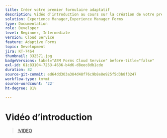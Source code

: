 ```yaml
---
title: Créer votre premier formulaire adaptatif
description: Vidéo d’introduction au cours sur la création de votre premier formulaire adaptatif
solution: Experience Manager,Experience Manager Forms
type: Documentation
role: Developer
level: Beginner, Intermediate
version: Cloud Service
feature: Adaptive Forms
topic: Development
jira: KT-7464
thumbnail: 332571.jpg
badgeVersions: label="AEM Forms Cloud Service" before-title="false"
exl-id: 61c83104-7253-4636-b4d6-d8eec8db1cde
duration: 82
source-git-commit: ed64dd303a384d48f76c9b8e8e925f5d3b8f3247
workflow-type: tm+mt
source-wordcount: '22'
ht-degree: 81%

---
```


# Vidéo d’introduction


>[!VIDEO](https://video.tv.adobe.com/v/332571?quality=12&learn=on)
